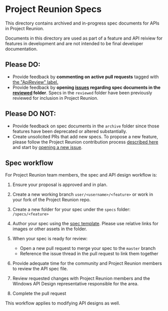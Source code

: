 # Project Reunion Specs

This directory contains archived and in-progress spec documents for APIs in
Project Reunion.

Documents in this directory are used as part of a feature and API reiview
for features in development and are not intended to be final developer
documentation.

## Please DO:

* Provide feedback by **commenting on active pull requests** tagged with
    [the "ApiReview" label.](https://github.com/microsoft/ProjectReunion/pulls?q=is%3Apr+is%3Aopen+label%3AApiReview)
* Provide feedback by **opening [issues](https://github.com/microsoft/ProjectReunion/issues/new/choose)
   regarding spec documents in the [reviewed](https://github.com/microsoft/ProjectReunion/tree/master/specs/reviewed) folder**.
   Specs in the `reviewed` folder have been previously reviewed for
   inclusion in Project Reunion.

## Please DO NOT:

* Provide feedback on spec documents in the `archive` folder since those
    features have been deprecated or altered substantially.
* Create unsolicited PRs that add new specs. To propose a new feature,
    please follow the Project Reunion contribution process [described here](https://github.com/Microsoft/ProjectReunion/docs/contributor-guide.md)
    and start by [opening a new issue](https://github.com/microsoft/ProjectReunion/issues/new/choose).

## Spec workflow

For Project Reunion team members, the spec and API design workflow is:

1. Ensure your proposal is approved and in plan.

2. Create a new working branch ```user/<username>/<feature>``` or work in
   your fork of the Project Reunion repo.

3. Create a new folder for your spec under the ```specs``` folder: ```/specs/<feature>```

4. Author your spec using the [spec template](spec_template.md).
   Please use relative links for images or other assets in the folder.

5. When your spec is ready for review:

   * Open a new pull request to merge your spec to the ```master``` branch
   * Reference the issue thread in the pull request to link them together

6. Provide adequate time for the community and Project Reunion members to
   review the API spec file.

7. Review requested changes with Project Reunion members and the Windows
   API Design representative responsible for the area.

8. Complete the pull request

This workflow applies to modifying API designs as well.